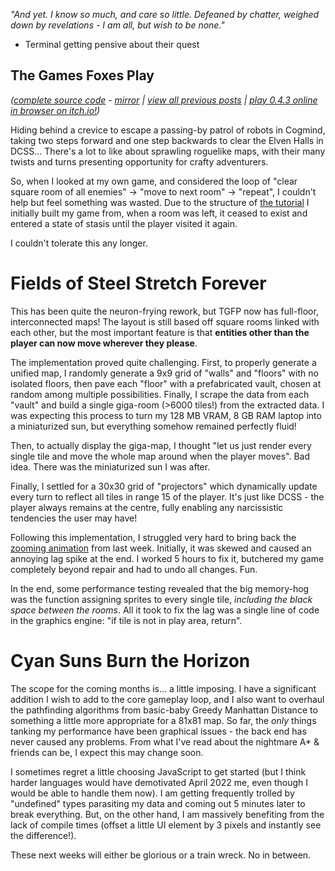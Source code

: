 *"And yet. I know so much, and care so little. Defeaned by chatter, weighed down by revelations - I am all, but wish to be none."*

- Terminal getting pensive about their quest

## The Games Foxes Play
*([complete source code](https://github.com/Oneirical/The-Games-Foxes-Play) - [mirror](https://codeberg.org/Oneirical/The-Games-Foxes-Play) | [view all previous posts](https://github.com/Oneirical/The-Games-Foxes-Play/tree/main/design/Development%20Logs) | [play 0.4.3 online in browser on itch.io!](https://oneirical.itch.io/tgfp))*

Hiding behind a crevice to escape a passing-by patrol of robots in Cogmind, taking two steps forward and one step backwards to clear the Elven Halls in DCSS... There's a lot to like about sprawling roguelike maps, with their many twists and turns presenting opportunity for crafty adventurers.

So, when I looked at my own game, and considered the loop of "clear square room of all enemies" -> "move to next room" -> "repeat", I couldn't help but feel something was wasted. Due to the structure of [the tutorial](https://nluqo.github.io/broughlike-tutorial/) I initially built my game from, when a room was left, it ceased to exist and entered a state of stasis until the player visited it again. 

I couldn't tolerate this any longer.

# Fields of Steel Stretch Forever

This has been quite the neuron-frying rework, but TGFP now has full-floor, interconnected maps! The layout is still based off square rooms linked with each other, but the most important feature is that **entities other than the player can now move wherever they please**.

The implementation proved quite challenging. First, to properly generate a unified map, I randomly generate a 9x9 grid of "walls" and "floors" with no isolated floors, then pave each "floor" with a prefabricated vault, chosen at random among multiple possibilities. Finally, I scrape the data from each "vault" and build a single giga-room (>6000 tiles!) from the extracted data. I was expecting this process to turn my 128 MB VRAM, 8 GB RAM laptop into a miniaturized sun, but everything somehow remained perfectly fluid!

Then, to actually display the giga-map, I thought "let us just render every single tile and move the whole map around when the player moves". Bad idea. There was the miniaturized sun I was after.

Finally, I settled for a 30x30 grid of "projectors" which dynamically update every turn to reflect all tiles in range 15 of the player. It's just like DCSS - the player always remains at the centre, fully enabling any narcissistic tendencies the user may have!

Following this implementation, I struggled very hard to bring back the [zooming animation]() from last week. Initially, it was skewed and caused an annoying lag spike at the end. I worked 5 hours to fix it, butchered my game completely beyond repair and had to undo all changes. Fun. 

In the end, some performance testing revealed that the big memory-hog was the function assigning sprites to every single tile, *including the black space between the rooms*. All it took to fix the lag was a single line of code in the graphics engine: "if tile is not in play area, return".

# Cyan Suns Burn the Horizon

The scope for the coming months is... a little imposing. I have a significant addition I wish to add to the core gameplay loop, and I also want to overhaul the pathfinding algorithms from basic-baby Greedy Manhattan Distance to something a little more appropriate for a 81x81 map. So far, the *only* things tanking my performance have been graphical issues - the back end has never caused any problems. From what I've read about the nightmare A* & friends can be, I expect this may change soon.

I sometimes regret a little choosing JavaScript to get started (but I think harder languages would have demotivated April 2022 me, even though I would be able to handle them now). I am getting frequently trolled by "undefined" types parasiting my data and coming out 5 minutes later to break everything. But, on the other hand, I am massively benefiting from the lack of compile times (offset a little UI element by 3 pixels and instantly see the difference!).

These next weeks will either be glorious or a train wreck. No in between.

